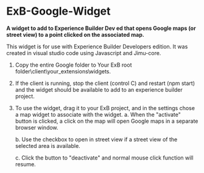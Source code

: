 # ExB-Google-Widget
<b> A widget to add to Experience Builder Dev ed that opens Google maps (or street view) to a point clicked on the associated map.</b>

This widget is for use with Experience Builder Developers edition.  It was created in visual studio code using Javascript and Jimu-core. 

1.  Copy the entire Google folder to Your ExB root folder\client\your_extensions\widgets. 
2.  If the client is running, stop the client (control C) and restart (npm start) and the widget should be available to add to an experience builder project.
3.  To use the widget, drag it to your ExB project, and in the settings chose a map widget to associate with the widget.
    a. When the "activate" button is clicked, a click on the map will open Google maps in a separate browser window.
    
    b. Use the checkbox to open in street view if a street view of the selected area is available.
    
    c. Click the button to "deactivate" and normal mouse click function will resume.

